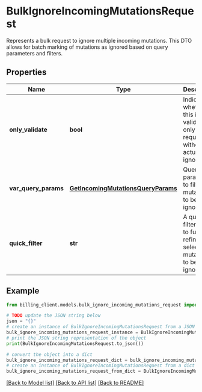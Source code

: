 # BulkIgnoreIncomingMutationsRequest

Represents a bulk request to ignore multiple incoming mutations.  This DTO allows for batch marking of mutations as ignored based on query parameters and filters.

## Properties

Name | Type | Description | Notes
------------ | ------------- | ------------- | -------------
**only_validate** | **bool** | Indicates whether this is a validation-only request without actual ignoring. | [optional] 
**var_query_params** | [**GetIncomingMutationsQueryParams**](GetIncomingMutationsQueryParams.md) | Query parameters to filter the mutations to be ignored. | [optional] 
**quick_filter** | **str** | A quick filter string to further refine the selection of mutations to be ignored. | [optional] 

## Example

```python
from billing_client.models.bulk_ignore_incoming_mutations_request import BulkIgnoreIncomingMutationsRequest

# TODO update the JSON string below
json = "{}"
# create an instance of BulkIgnoreIncomingMutationsRequest from a JSON string
bulk_ignore_incoming_mutations_request_instance = BulkIgnoreIncomingMutationsRequest.from_json(json)
# print the JSON string representation of the object
print(BulkIgnoreIncomingMutationsRequest.to_json())

# convert the object into a dict
bulk_ignore_incoming_mutations_request_dict = bulk_ignore_incoming_mutations_request_instance.to_dict()
# create an instance of BulkIgnoreIncomingMutationsRequest from a dict
bulk_ignore_incoming_mutations_request_from_dict = BulkIgnoreIncomingMutationsRequest.from_dict(bulk_ignore_incoming_mutations_request_dict)
```
[[Back to Model list]](../README.md#documentation-for-models) [[Back to API list]](../README.md#documentation-for-api-endpoints) [[Back to README]](../README.md)


